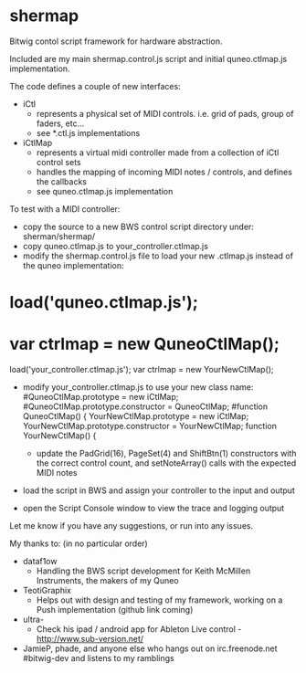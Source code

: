 shermap
=======

Bitwig contol script framework for hardware abstraction.

Included are my main shermap.control.js script and initial quneo.ctlmap.js implementation. 

The code defines a couple of new interfaces:
- iCtl 
  - represents a physical set of MIDI controls. i.e. grid of pads, group of faders, etc...
  - see *.ctl.js implementations
- iCtlMap 
  - represents a virtual midi controller made from a collection of iCtl control sets
  - handles the mapping of incoming MIDI notes / controls, and defines the callbacks
  - see quneo.ctlmap.js implementation


To test with a MIDI controller:
- copy the source to a new BWS control script directory under: sherman/shermap/
- copy quneo.ctlmap.js to your_controller.ctlmap.js
- modify the shermap.control.js file to load your new .ctlmap.js instead of the quneo implementation:
# load('quneo.ctlmap.js');
# var ctrlmap = new QuneoCtlMap();
load('your_controller.ctlmap.js');
var ctrlmap = new YourNewCtlMap();

- modify your_controller.ctlmap.js to use your new class name:
#QuneoCtlMap.prototype = new iCtlMap;
#QuneoCtlMap.prototype.constructor = QuneoCtlMap;
#function QuneoCtlMap() {
YourNewCtlMap.prototype = new iCtlMap;
YourNewCtlMap.prototype.constructor = YourNewCtlMap;
function YourNewCtlMap() {

  - update the PadGrid(16), PageSet(4) and ShiftBtn(1) constructors with the correct control count, and setNoteArray() calls with the expected MIDI notes
- load the script in BWS and assign your controller to the input and output
- open the Script Console window to view the trace and logging output


Let me know if you have any suggestions, or run into any issues.



My thanks to: (in no particular order)

- dataf1ow
  - Handling the BWS script development for Keith McMillen Instruments, the makers of my Quneo
- TeotiGraphix
  - Helps out with design and testing of my framework, working on a Push implementation (github link coming)
- ultra-
  - Check his ipad / android app for Ableton Live control - http://www.sub-version.net/
- JamieP, phade, and anyone else who hangs out on irc.freenode.net #bitwig-dev and listens to my ramblings

